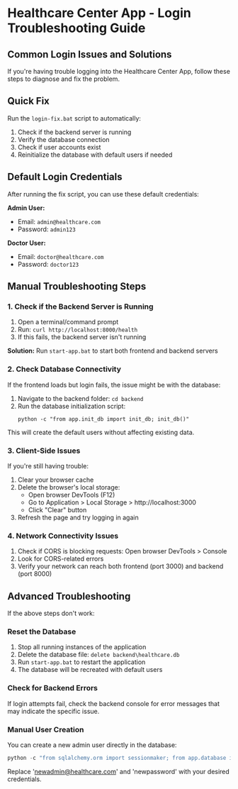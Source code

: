 # Healthcare Center App - Login Troubleshooting Guide

## Common Login Issues and Solutions

If you're having trouble logging into the Healthcare Center App, follow these steps to diagnose and fix the problem.

## Quick Fix

Run the `login-fix.bat` script to automatically:
1. Check if the backend server is running
2. Verify the database connection
3. Check if user accounts exist
4. Reinitialize the database with default users if needed

## Default Login Credentials

After running the fix script, you can use these default credentials:

**Admin User:**
- Email: `admin@healthcare.com`
- Password: `admin123`

**Doctor User:**
- Email: `doctor@healthcare.com`
- Password: `doctor123`

## Manual Troubleshooting Steps

### 1. Check if the Backend Server is Running

1. Open a terminal/command prompt
2. Run: `curl http://localhost:8000/health`
3. If this fails, the backend server isn't running

**Solution:** Run `start-app.bat` to start both frontend and backend servers

### 2. Check Database Connectivity

If the frontend loads but login fails, the issue might be with the database:

1. Navigate to the backend folder: `cd backend`
2. Run the database initialization script:
   ```
   python -c "from app.init_db import init_db; init_db()"
   ```

This will create the default users without affecting existing data.

### 3. Client-Side Issues

If you're still having trouble:

1. Clear your browser cache
2. Delete the browser's local storage:
   - Open browser DevTools (F12)
   - Go to Application > Local Storage > http://localhost:3000
   - Click "Clear" button
3. Refresh the page and try logging in again

### 4. Network Connectivity Issues

1. Check if CORS is blocking requests: Open browser DevTools > Console
2. Look for CORS-related errors
3. Verify your network can reach both frontend (port 3000) and backend (port 8000)

## Advanced Troubleshooting

If the above steps don't work:

### Reset the Database

1. Stop all running instances of the application
2. Delete the database file: `delete backend\healthcare.db`
3. Run `start-app.bat` to restart the application
4. The database will be recreated with default users

### Check for Backend Errors

If login attempts fail, check the backend console for error messages that may indicate the specific issue.

### Manual User Creation

You can create a new admin user directly in the database:

```python
python -c "from sqlalchemy.orm import sessionmaker; from app.database import engine; from app.models import User; from app.auth import get_password_hash; from uuid import uuid4; Session = sessionmaker(bind=engine); session = Session(); new_user = User(id=f'u{uuid4().hex[:8]}', email='newadmin@healthcare.com', hashed_password=get_password_hash('newpassword'), full_name='New Admin', role='admin'); session.add(new_user); session.commit(); print('New admin user created!')"
```

Replace 'newadmin@healthcare.com' and 'newpassword' with your desired credentials.

